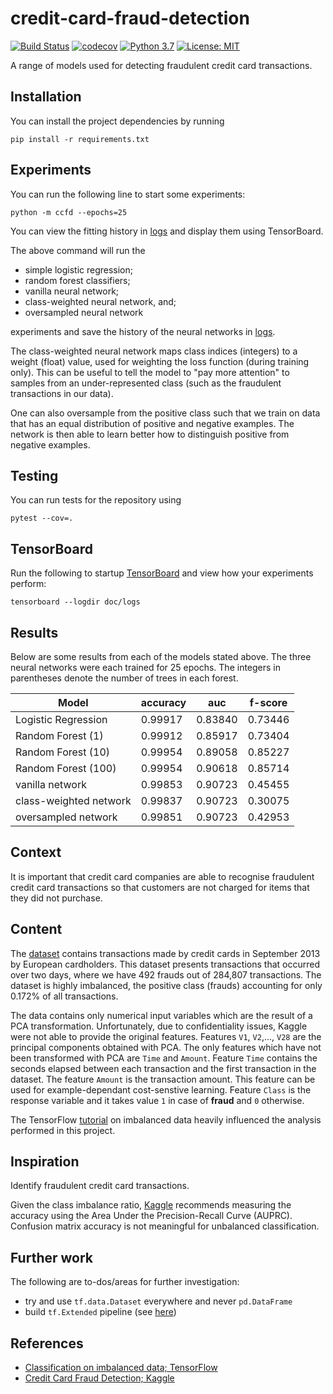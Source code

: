 # credit-card-fraud-detection
[![Build Status](https://travis-ci.com/brownc1995/credit-card-fraud-detection.svg?branch=master)](https://travis-ci.com/brownc1995/credit-card-fraud-detection)
[![codecov](https://codecov.io/gh/brownc1995/credit-card-fraud-detection/branch/master/graph/badge.svg)](https://codecov.io/gh/brownc1995/credit-card-fraud-detection)
[![Python 3.7](https://img.shields.io/badge/python-3.7-blue.svg)](https://www.python.org/downloads/release/python-370/)
[![License: MIT](https://img.shields.io/badge/License-MIT-yellow.svg)](https://opensource.org/licenses/MIT)

A range of models used for detecting fraudulent credit card 
transactions.

## Installation
You can install the project dependencies by running

```shell script
pip install -r requirements.txt
```


## Experiments
You can run the following line to start some experiments:
```shell script
python -m ccfd --epochs=25
```
You can view the fitting history in [logs](doc/logs) and display them 
using TensorBoard. 

The above command will run the
- simple logistic regression;
- random forest classifiers; 
- vanilla neural network;
- class-weighted neural network, and;
- oversampled neural network

experiments and save the history of the neural networks in 
[logs](doc/logs). 

The class-weighted neural network maps 
class indices (integers) to a weight (float) value, used for 
weighting the loss function (during training only). This can be 
useful to tell the model to "pay more attention" to samples from 
an under-represented class (such as the fraudulent transactions in
our data).

One can also oversample from the positive class such that we train
on data that has an equal distribution of positive and negative
examples. The network is then able to learn better how to distinguish
positive from negative examples.


## Testing
You can run tests for the repository using
```shell script
pytest --cov=.
```


## TensorBoard
Run the following to startup [TensorBoard](https://www.tensorflow.org/tensorboard) and view how your 
experiments perform:
```shell script
tensorboard --logdir doc/logs
``` 

## Results
Below are some results from each of the models stated above. The 
three neural networks were each trained for 25 epochs. The 
integers in parentheses denote the number of trees in each
forest.

| Model                  | accuracy | auc     | f-score |
| ---                    | ---      | ---     | ---     |
| Logistic Regression    | 0.99917  | 0.83840 | 0.73446 |
| Random Forest (1)      | 0.99912  | 0.85917 | 0.73404 |
| Random Forest (10)     | 0.99954  | 0.89058 | 0.85227 |
| Random Forest (100)    | 0.99954  | 0.90618 | 0.85714 |
| vanilla network        | 0.99853  | 0.90723 | 0.45455 |
| class-weighted network | 0.99837  | 0.90723 | 0.30075 |
| oversampled network    | 0.99851  | 0.90723 | 0.42953 |


## Context
It is important that credit card companies are able to recognise 
fraudulent credit card transactions so that customers are not 
charged for items that they did not purchase.


## Content
The [dataset](https://www.kaggle.com/mlg-ulb/creditcardfraud) contains transactions made by credit cards in 
September 2013 by European cardholders. This dataset presents 
transactions that occurred over two days, where we have 492 frauds 
out of 284,807 transactions. The dataset is highly imbalanced, 
the positive class (frauds) accounting for only 0.172% of all transactions.

The data contains only numerical input variables which are the result
of a PCA transformation. Unfortunately, due to confidentiality 
issues, Kaggle were not able to provide the original features. Features `V1`, `V2`,..., 
`V28` are the principal components obtained with PCA. The only 
features which have not been transformed with PCA are `Time` 
and `Amount`. Feature `Time` contains the seconds elapsed between 
each transaction and the first transaction in the dataset. The 
feature `Amount` is the transaction amount. This feature can be 
used for example-dependant cost-senstive learning. Feature `Class`
is the response variable and it takes value `1` in case of __fraud__ 
and `0` otherwise.

The TensorFlow [tutorial](https://www.tensorflow.org/tutorials/structured_data/imbalanced_data)
on imbalanced data heavily influenced the analysis performed in this project.


## Inspiration
Identify fraudulent credit card transactions.

Given the class imbalance ratio, [Kaggle](https://www.kaggle.com/mlg-ulb/creditcardfraud) 
recommends measuring the 
accuracy using the Area Under the Precision-Recall Curve (AUPRC). 
Confusion matrix accuracy is not meaningful for unbalanced 
classification.


## Further work
The following are to-dos/areas for further investigation:
- try and use `tf.data.Dataset` everywhere and never `pd.DataFrame`
- build `tf.Extended` pipeline (see [here](https://www.tensorflow.org/tfx))


## References
- [Classification on imbalanced data; TensorFlow](https://www.tensorflow.org/tutorials/structured_data/imbalanced_data)
- [Credit Card Fraud Detection; Kaggle](https://www.kaggle.com/mlg-ulb/creditcardfraud)
